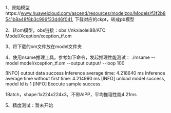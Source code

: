 1、原始模型https://www.huaweicloud.com/ascend/resources/modelzoo/Models/f3f2b8541b8a48f8b3c996f33d46f041, 下载对应的ckpt，转成pb模型

2、转om模型，obs链接：obs://nkxiaolei88/ATC Model/Xception/xception_tf.om

3、将下载的om文件放在model文件夹

4、使用nsame推理工具，参考如下命令，发起推理性能测试： ./msame --model model/xception_tf.om --output output/ --loop 100

[INFO] output data success
Inference average time: 4.218640 ms
Inference average time without first time: 4.214990 ms
[INFO] unload model success, model Id is 1
[INFO] Execute sample success.

1Batch，shape:1x224x224x3，不带AIPP，平均推理性能4.21ms

5、精度测试：暂未开始